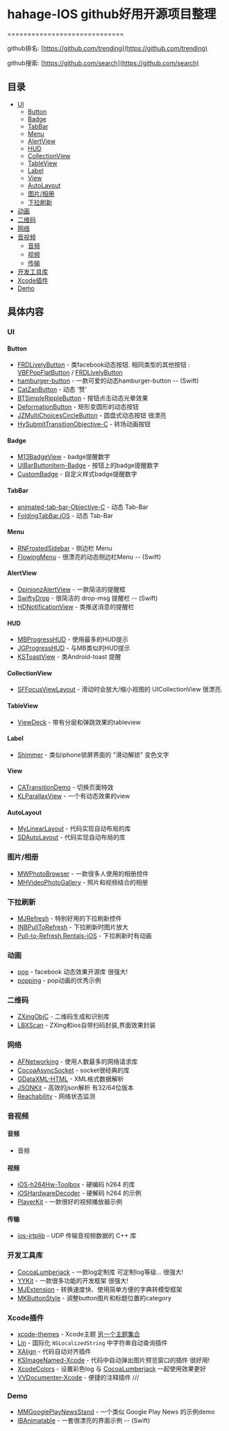 # hahage-IOS github好用开源项目整理
=============================

github排名: [https://github.com/trending](https://github.com/trending) 

github搜索: [https://github.com/search](https://github.com/search)

## 目录

- [UI](#UI)
  - [Button](#Button)
  - [Badge](#Badge)
  - [TabBar](#TabBar)
  - [Menu](#Menu)
  - [AlertView](#AlertView)
  - [HUD](#HUD)
  - [CollectionView](#CollectionView)
  - [TableView](#TableView)
  - [Label](#Label)
  - [View](#View)
  - [AutoLayout](#AutoLayout)
  - [图片/相册](#图片/相册)
  - [下拉刷新](#下拉刷新)
- [动画](#动画)
- [二维码](#二维码)
- [网络](#网络)
- [音视频](#音视频)
  - [音频](#音频)
  - [视频](#视频)
  - [传输](#传输)
- [开发工具库](#开发工具库)
- [Xcode插件](#Xcode插件)
- [Demo](#Demo)

## 具体内容

### <a id="UI"></a> UI

#### <a id="Button"></a> Button

* [FRDLivelyButton](https://github.com/sebastienwindal/FRDLivelyButton) - 类facebook动态按钮.  相同类型的其他按钮 : [VBFPopFlatButton](https://github.com/victorBaro/VBFPopFlatButton) / [FRDLivelyButton](https://github.com/sebastienwindal/FRDLivelyButton) 
* [hamburger-button](https://github.com/robb/hamburger-button) - 一款可爱的动态hamburger-button -- (Swift)
* [CatZanButton](https://github.com/K-cat/CatZanButton) - 动态 '赞'
* [BTSimpleRippleButton](https://github.com/balram3429/BTSimpleRippleButton) - 按钮点击动态光晕效果
* [DeformationButton](https://github.com/LuciusLu/DeformationButton) - 矩形变圆形的动态按钮
* [JZMultiChoicesCircleButton](https://github.com/JustinFincher/JZMultiChoicesCircleButton) - 圆盘式动态按钮 很漂亮
* [HySubmitTransitionObjective-C](https://github.com/wwdc14/HySubmitTransitionObjective-C) - 转场动画按钮

#### <a id="Badge"></a> Badge

* [M13BadgeView](https://github.com/Marxon13/M13BadgeView) - badge提醒数字
* [UIBarButtonItem-Badge](https://github.com/mikeMTOL/UIBarButtonItem-Badge) - 按钮上的badge提醒数字
* [CustomBadge](https://github.com/ckteebe/CustomBadge) - 自定义样式badge提醒数字

#### <a id="TabBar"></a> TabBar

* [animated-tab-bar-Objective-C](https://github.com/polobymulberry/animated-tab-bar-Objective-C) - 动态 Tab-Bar
* [FoldingTabBar.iOS](https://github.com/Yalantis/FoldingTabBar.iOS) - 动态 Tab-Bar

#### <a id="Menu"></a> Menu

* [RNFrostedSidebar](https://github.com/rnystrom/RNFrostedSidebar) - 侧边栏 Menu 
* [FlowingMenu](https://github.com/yannickl/FlowingMenu) - 很漂亮的动态侧边栏Menu -- (Swift)

#### <a id="AlertView"></a> AlertView

* [OpinionzAlertView](https://github.com/Opinionz/OpinionzAlertView) - 一款简洁的提醒框
* [SwiftyDrop](https://github.com/morizotter/SwiftyDrop) - 很简洁的 drop-msg 提醒栏 -- (Swift)
* [HDNotificationView](https://github.com/nhdang103/HDNotificationView) - 类推送消息的提醒栏

#### <a id="HUD"></a> HUD

* [MBProgressHUD](https://github.com/jdg/MBProgressHUD) - 使用最多的HUD提示
* [JGProgressHUD](https://github.com/JonasGessner/JGProgressHUD) - 与MB类似的HUD提示 
* [KSToastView](https://github.com/c0ming/KSToastView) - 类Android-toast 提醒

#### <a id="CollectionView"></a> CollectionView

* [SFFocusViewLayout](https://github.com/fdzsergio/SFFocusViewLayout) - 滑动时会放大/缩小视图的 UICollectionView  很漂亮.

#### <a id="TableView"></a> TableView

* [ViewDeck](https://github.com/ViewDeck/ViewDeck) - 带有分层和弹跳效果的tableview

#### <a id="Label"></a> Label

* [Shimmer](https://github.com/facebook/Shimmer) - 类似iphone锁屏界面的 "滑动解锁" 变色文字

#### <a id="View"></a> View

* [CATransitionDemo](https://github.com/lizelu/CATransitionDemo) - 切换页面特效
* [KLParallaxView](https://github.com/klop/KLParallaxView) - 一个有动态效果的view

#### <a id="AutoLayout"></a> AutoLayout

* [MyLinearLayout](https://github.com/youngsoft/MyLinearLayout) - 代码实现自动布局的库
* [SDAutoLayout](https://github.com/gsdios/SDAutoLayout) - 代码实现自动布局的库

### <a id="图片/相册"></a> 图片/相册

* [MWPhotoBrowser](https://github.com/mwaterfall/MWPhotoBrowser) - 一款很多人使用的相册控件
* [MHVideoPhotoGallery](https://github.com/mariohahn/MHVideoPhotoGallery) - 照片和视频结合的相册

### <a id="下拉刷新"></a> 下拉刷新

* [MJRefresh](https://github.com/CoderMJLee/MJRefresh) - 特别好用的下拉刷新控件
* [INBPullToRefresh](https://github.com/intmain/INBPullToRefresh) - 下拉刷新时图片放大
* [Pull-to-Refresh.Rentals-iOS](https://github.com/Yalantis/Pull-to-Refresh.Rentals-iOS) - 下拉刷新时有动画

### <a id="动画"></a> 动画

* [pop](https://github.com/facebook/pop) - facebook 动态效果开源库 很强大!
* [popping](https://github.com/schneiderandre/popping) - pop动画的优秀示例

### <a id="二维码"></a> 二维码

* [ZXingObjC](https://github.com/TheLevelUp/ZXingObjC) - 二维码生成和识别库
* [LBXScan](https://github.com/MxABC/LBXScan) - ZXing和ios自带扫码封装,界面效果封装

### <a id="网络"></a> 网络

* [AFNetworking](https://github.com/AFNetworking/AFNetworking) - 使用人数最多的网络请求库
* [CocoaAsyncSocket](https://github.com/robbiehanson/CocoaAsyncSocket) - socket很经典的库
* [GDataXML-HTML](https://github.com/graetzer/GDataXML-HTML) - XML格式数据解析
* [JSONKit](https://github.com/johnezang/JSONKit) - 高效的json解析 有32/64位版本
* [Reachability](https://github.com/tonymillion/Reachability) - 网络状态监测

### <a id="音视频"></a> 音视频

#### <a id="音频"></a> 音频

* 音频

#### <a id="视频"></a> 视频

* [iOS-h264Hw-Toolbox](https://github.com/manishganvir/iOS-h264Hw-Toolbox) - 硬编码 h264 的库
* [iOSHardwareDecoder](https://github.com/stevenyao/iOSHardwareDecoder) - 硬解码 h264 的示例
* [PlayerKit](https://github.com/xhzengAIB/PlayerKit) - 一款很好的视频播放器示例

#### <a id="传输"></a> 传输

* [ios-jrtplib](https://github.com/hadesmo/ios-jrtplib) - UDP 传输音视频数据的 C++ 库 

### <a id="开发工具库"></a> 开发工具库

* [CocoaLumberjack](https://github.com/CocoaLumberjack/CocoaLumberjack) - 一款log定制库 可定制log等级... 很强大!
* [YYKit](https://github.com/ibireme/YYKit) - 一款很多功能的开发框架 很强大!
* [MJExtension](https://github.com/CoderMJLee/MJExtension) - 转换速度快、使用简单方便的字典转模型框架
* [MKButtonStyle](https://github.com/mokong/MKButtonStyle) - 调整button图片和标题位置的category

### <a id="Xcode插件"></a> Xcode插件

* [xcode-themes](https://github.com/tursunovic/xcode-themes) - Xcode主题 [另一个主题集合](https://github.com/hdoria/xcode-themes)
* [Lin](https://github.com/questbeat/Lin) - 国际化 `NSLocalizedString` 中字符串自动查询插件
* [XAlign](https://github.com/qfish/XAlign) - 代码自动对齐插件
* [KSImageNamed-Xcode](https://github.com/ksuther/KSImageNamed-Xcode) - 代码中自动弹出图片预览窗口的插件 很好用!
* [XcodeColors](https://github.com/robbiehanson/XcodeColors) - 设置彩色log 与 [CocoaLumberjack](https://github.com/CocoaLumberjack/CocoaLumberjack) 一起使用效果更好
* [VVDocumenter-Xcode](https://github.com/onevcat/VVDocumenter-Xcode) - 便捷的注释插件 ///

### <a id="Demo"></a> Demo

* [MMGooglePlayNewsStand](https://github.com/mukyasa/MMGooglePlayNewsStand) - 一个类似 Google Play News 的示例demo
* [IBAnimatable](https://github.com/IBAnimatable/IBAnimatable) - 一套很漂亮的界面示例 -- (Swift)
